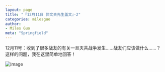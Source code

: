 ```yaml
---
layout: page
title: "『12月11日 郭文贵先生盖文』·2"
categories: milesguo
author:
- Miles Guo
meta: "Springfield"
---
```


12月11号：收到了很多战友的有关一旦灭共战争发生……战友们应该做什么……？这样的问题，我在这里简单地回答！

![image](../../../../image/milesguo/2020_12_11_Miles_Guo_Getter_2_1.png)
